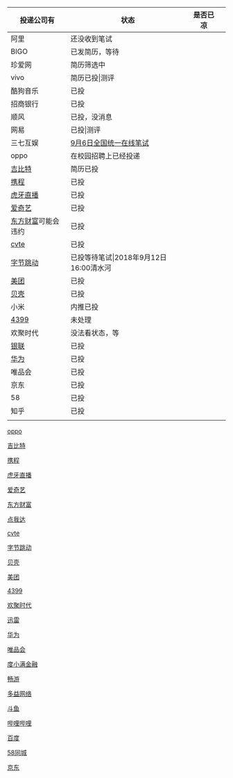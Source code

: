 | 投递公司有                                                   | 状态                                                         | 是否已凉 |      |
| ------------------------------------------------------------ | ------------------------------------------------------------ | -------- | ---- |
| 阿里                                                         | 还没收到笔试                                                 |          |      |
| BIGO                                                         | 已发简历，等待                                               |          |      |
| 珍爱网                                                       | 简历筛选中                                                   |          |      |
| vivo                                                         | 简历已投\|测评                                               |          |      |
| 酷狗音乐                                                     | 已投                                                         |          |      |
| 招商银行                                                     | 已投                                                         |          |      |
| 顺风                                                         | 已投，没消息                                                 |          |      |
| 网易                                                         | 已投\|测评                                                   |          |      |
| 三七互娱                                                     | [9月6日全国统一在线笔试](https://zhaopin.37.com/exam/index.html) |          |      |
| oppo                                                         | 在校园招聘上已经投递                                         |          |      |
| [吉比特](http://campus.g-bits.com/recruit)                   | 简历已投                                                     |          |      |
| [携程](http://recruitment.ctrip.com/list)                    | 已投                                                         |          |      |
| [虎牙直播](http://hr.huya.com/)                              | 已投                                                         |          |      |
| [爱奇艺 ](http://zhaopin.iqiyi.com/job-detail-info-school.html?id=1820&isschool=1) | 已投                                                         |          |      |
| [东方财富](https://eastmoney.zhiye.com/zpdetail/350197549)可能会违约 | 已投                                                         |          |      |
| [cvte](https://careers.cvte.com/zone/login?next=%2Fzone%2F)  | 已投                                                         |          |      |
| [字节跳动](https://job.bytedance.com/job/detail/25509)       | 已投等待笔试\|2018年9月12日 16:00清水河                      |          |      |
| [美团](https://campus.meituan.com/jobs?jobFamily=1&jobType=1&pageNo=2&utm_source=nowcoder&workCity=001009) | 已投                                                         |          |      |
| [贝壳](http://campus.ke.com/zpdetail/190145551)              | 已投                                                         |          |      |
| 小米                                                         | 内推已投                                                     |          |      |
| [4399](https://hr.4399om.com/?r=userCenter/index)            | 未处理                                                       |          |      |
| 欢聚时代                                                     | 没法看状态，等                                               |          |      |
| [银联](https://join.unionpay.com/wt/unionpayhr/web/index/applyPositionN310!listApplyPosition?brandCode=1&userLoginType=1&operational=1ac475d668674320c8127facf10f87aa8c95cae86b12ca81c152dd947c3af62b7c74a66dd5ddaddbb90b674c304df9783f3e1ca9a3383120c58da4a033979d0e03c2e196687f7659c31e5402cfe7efb1314ce52ab86e994dca7166edfa667304c6277219b0af3df6951636b84b510107) | 已投                                                         |          |      |
| [华为](http://career.huawei.com/reccampportal/portal4_index.html#!portal/usercenter4/recruitmentProgress/recruitmentProgress.html) | 已投                                                         |          |      |
| 唯品会                                                       | 已投                                                         |          |      |
| 京东                                                         | 已投                                                         |          |      |
| 58                                                           | 已投                                                         |          |      |
| 知乎                                                         | 已投                                                         |          |      |
|                                                              |                                                              |          |      |







[oppo](https://campusresume.zhaopin.com/Resume/ResumePreview?rid=12419&lid=1)

[吉比特](http://campus.g-bits.com/recruit)

[携程](http://recruitment.ctrip.com/list)

[虎牙直播](http://hr.huya.com/)

[爱奇艺 ](http://zhaopin.iqiyi.com/job-detail-info-school.html?id=1820&isschool=1)

[东方财富](https://eastmoney.zhiye.com/zpdetail/350197549)

[点我达](http://job.dianwoda.com/#/detail?id=b4ccd107-59e4-45ff-a39c-a12fece6941b)

[cvte](https://careers.cvte.com/zone/login?next=%2Fzone%2F)

[字节跳动](https://job.bytedance.com/job/detail/25509)

[贝壳](http://campus.ke.com/zpdetail/190145551)

[美团](https://campus.meituan.com/jobs?jobFamily=1&jobType=1&pageNo=2&utm_source=nowcoder&workCity=001009)

[4399](http://web.4399.com/campus/yjsgw/kaifalei/#672717)

[欢聚时代](https://app.mokahr.com/campus_apply/hjsd/47#/job/9026f570-5842-45d6-b399-c36356e78c92?_k=4obkze)

[迅雷](http://campus.xunlei.com/position.html)

[华为](http://career.huawei.com/reccampportal/campus4_index.html#campus4/pages/joblist/jobDetail.html?jobId=53166&d=1535731433168&type=2&jobFamClsCode=JFC1)

[唯品会](http://campus.vip.com/rec_1.html)

[度小满金融](https://talent.duxiaoman.com/wt/duxiaoman/web/index/webPositionN310!getOnePosition?postId=104011&recruitType=1&brandCode=1&importPost=0&columnId=1)

[畅游](http://campus.changyou.com/recruitment/develop.shtml)

[多益网络](https://xz.duoyi.com/jobs/index.html?t=0#type=program_type&id=57aaeff534c4050001b94ea2)

[斗鱼](http://zhaopin.douyu.com/campus/detail/id/181)

[哔哩哔哩](https://app.mokahr.com/campus_apply/bilibili#/job/bbad38e8-75dc-4814-8532-73854ed76f9a?_k=yhxjcn)

[百度]()

[58同城](http://campus.58.com/detail.html?id=5b1df5ea48aefc7507e491cb&citysId=5b1f354fedec7a2f1997b76b&jobsId=5b1f34b248aefc548dbd2419)

[京东](http://campus.jd.com/web/job/job_detail?jobId=561)

